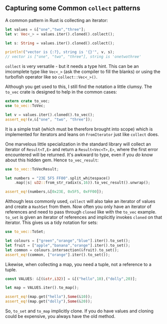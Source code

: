 ## Capturing some Common `collect` patterns

A common pattern in Rust is collecting an iterator:

```rust
let values = &["one","two","three"];
let v: Vec<_> = values.iter().cloned().collect();

let s: String = values.iter().cloned().collect();

println!("vector is {:?}, string is '{}'", v, s);
// vector is ["one", "two", "three"], string is 'onetwothree'
```

`collect` is very versatile - but it needs a type hint. This can be
an imcomplete type like `Vec<_>` (ask the compiler to fill the blanks)
or using the turbofish operator like so `collect::Vec<_>()`.

Although you get used to this, I still find the notation a little clumsy.
The `to_vec` crate is designed to help in the common cases:

```rust
extern crate to_vec;
use to_vec::ToVec;

let v = values.iter().cloned().to_vec();
assert_eq!(v,&["one", "two", "three"]);
```

It is a simple trait (which must be therefore brought into scope)
which is implemented for iterators and leans on `FromIterator`
just like `collect` does.

One marvelous little specialization in the standard library will
collect an iterator of `Result<T,E>` and return a `Result<Vec<T>,E>`,
where the first error encountered will be returned. It's awkward
to type, even if you _do_ know about this hidden gem. Hence `to_vec_result`:

```rust
use to_vec::ToVecResult;

let numbers = "23E 5F5 FF00".split_whitespace()
    .map(|s| u32::from_str_radix(s,16)).to_vec_result().unwrap();

assert_eq!(numbers,&[0x23E, 0x5F5, 0xFF00]);
```

Although less commonly used, `collect` will also take an iterator of values
and create a `HashSet` from them.  Now often you only have an iterator
of references and need to pass through `cloned` like with the `to_vec`
example. `to_set` is given an iterator of references and implicitly
invokes `cloned` on that iterator. This gives us a tidy notation for
sets:

```rust
use to_vec::ToSet;

let colours = ["green","orange","blue"].iter().to_set();
let fruit = ["apple","banana","orange"].iter().to_set();
let common = colours.intersection(&fruit).to_set();
assert_eq!(common, ["orange"].iter().to_set());
```

Likewise, when collecting a map, you need a tuple, not a reference to a tuple.

```rust
const VALUES: &[(&str,i32)] = &[("hello",10),("dolly",20)];

let map = VALUES.iter().to_map();

assert_eq!(map.get("hello"),Some(&10));
assert_eq!(map.get("dolly"),Some(&20));
```

So, `to_set` and `to_map` implicitly clone. If you do have values and cloning
could be expensive, you always have the old method.
